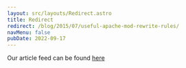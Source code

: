 ```yaml
---
layout: src/layouts/Redirect.astro
title: Redirect
redirect: /blog/2015/07/useful-apache-mod-rewrite-rules/
navMenu: false
pubDate: 2022-09-17
---
```

<div>
Our article feed can be found <a href="/blog/2015/07/useful-apache-mod-rewrite-rules/">here</a>
</div>
